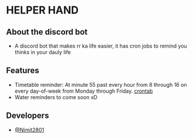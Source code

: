# HELPER HAND

## About the discord bot

- A discord bot that makes rr ka life easier, it has cron jobs to remind you thinks in your dauly life

## Features

- Timetable reminder: At minute 55 past every hour from 8 through 16 on every day-of-week from Monday through Friday. [crontab](https://crontab.guru/#55_8-16_*_*_1-5)
- Water reminders to come soon xD

## Developers

- [@Nimit2801](https://github.com/nimit2801/)
